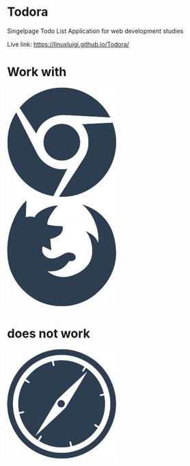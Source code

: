 # Todora

Singelpage Todo List Application for web development studies

Live link: https://linuxluigi.github.io/Todora/

# Work with

![chrome](img/browsers/font-awesome_4-7-0_chrome_256_0_2c3e50_none.png "Chrome")
![firefox](img/browsers/font-awesome_4-7-0_firefox_256_0_2c3e50_none.png "Firefox")

# does not work

![safari](img/browsers/font-awesome_4-7-0_safari_256_0_2c3e50_none.png "Safari")
